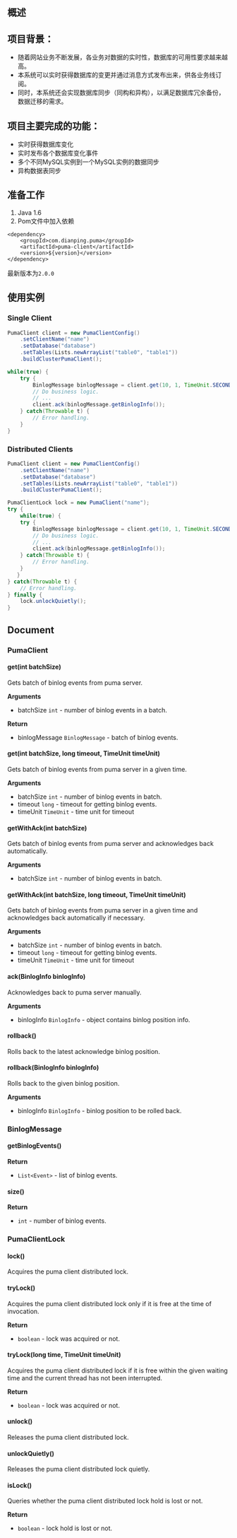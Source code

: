 概述
--------

## 项目背景：

*  随着网站业务不断发展，各业务对数据的实时性，数据库的可用性要求越来越高。
*  本系统可以实时获得数据库的变更并通过消息方式发布出来，供各业务线订阅。
*  同时，本系统还会实现数据库同步（同构和异构），以满足数据库冗余备份，数据迁移的需求。

## 项目主要完成的功能：

*  实时获得数据库变化
*  实时发布各个数据库变化事件
*  多个不同MySQL实例到一个MySQL实例的数据同步
*  异构数据表同步

## 准备工作
1. Java 1.6
2. Pom文件中加入依赖

```
<dependency>
    <groupId>com.dianping.puma</groupId>
    <artifactId>puma-client</artifactId>
    <version>${version}</version>
</dependency>
```

最新版本为`2.0.0`

## 使用实例

### Single Client
```java
PumaClient client = new PumaClientConfig()
	.setClientName("name")
	.setDatabase("database")
	.setTables(Lists.newArrayList("table0", "table1"))
	.buildClusterPumaClient();

while(true) {
	try {
		BinlogMessage binlogMessage = client.get(10, 1, TimeUnit.SECOND);
		// Do business logic.
		// ...
		client.ack(binlogMessage.getBinlogInfo());
	} catch(Throwable t) {
		// Error handling.
	}
}
```

### Distributed Clients
```java
PumaClient client = new PumaClientConfig()
	.setClientName("name")
	.setDatabase("database")
	.setTables(Lists.newArrayList("table0", "table1"))
	.buildClusterPumaClient();

PumaClientLock lock = new PumaClient("name");
try {
	while(true) {
   	try {
   		BinlogMessage binlogMessage = client.get(10, 1, TimeUnit.SECOND);
   		// Do business logic.
   		// ...
   		client.ack(binlogMessage.getBinlogInfo());
   	} catch(Throwable t) {
   		// Error handling.
   	}
   }
} catch(Throwable t) {
	// Error handling.
} finally {
	lock.unlockQuietly();
}
```

## Document

### PumaClient

#### get(int batchSize)

Gets batch of binlog events from puma server.

**Arguments**

* batchSize `int` - number of binlog events in a batch.

**Return**

* binlogMessage `BinlogMessage` - batch of binlog events.

#### get(int batchSize, long timeout, TimeUnit timeUnit)

Gets batch of binlog events from puma server in a given time.

**Arguments**

* batchSize `int` - number of binlog events in batch.
* timeout `long` - timeout for getting binlog events.
* timeUnit `TimeUnit` - time unit for timeout

#### getWithAck(int batchSize)

Gets batch of binlog events from puma server and acknowledges back automatically.

**Arguments**

* batchSize `int` - number of binlog events in batch.

#### getWithAck(int batchSize, long timeout, TimeUnit timeUnit)

Gets batch of binlog events from puma server in a given time and acknowledges back automatically if necessary.

**Arguments**

* batchSize `int` - number of binlog events in batch.
* timeout `long` - timeout for getting binlog events.
* timeUnit `TimeUnit` - time unit for timeout

#### ack(BinlogInfo binlogInfo)

Acknowledges back to puma server manually.

**Arguments**

* binlogInfo `BinlogInfo` - object contains binlog position info.

#### rollback()

Rolls back to the latest acknowledge binlog position.

#### rollback(BinlogInfo binlogInfo)

Rolls back to the given binlog position.

**Arguments**

* binlogInfo `BinlogInfo` - binlog position to be rolled back.


### BinlogMessage

#### getBinlogEvents()

**Return**

* `List<Event>` - list of binlog events.

#### size()

**Return**

* `int` - number of binlog events.


### PumaClientLock

#### lock()

Acquires the puma client distributed lock.

#### tryLock()

Acquires the puma client distributed lock only if it is free at the time of invocation.

**Return**

* `boolean` - lock was acquired or not.

#### tryLock(long time, TimeUnit timeUnit)

Acquires the puma client distributed lock if it is free within the given waiting time
and the current thread has not been interrupted.

**Return**

* `boolean` - lock was acquired or not.

#### unlock()

Releases the puma client distributed lock.

#### unlockQuietly()

Releases the puma client distributed lock quietly.

#### isLock()

Queries whether the puma client distributed lock hold is lost or not.

**Return**

* `boolean` - lock hold is lost or not.

